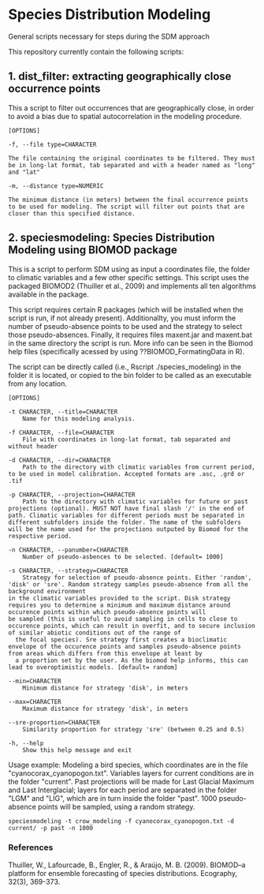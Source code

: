 # Species Distribution Modeling
General scripts necessary for steps during the SDM approach

This repository currently contain the following scripts:

## 1. dist_filter: extracting geographically close occurrence points

This a script to filter out occurrences that are geographically close, in order to avoid a bias due to spatial autocorrelation in the modeling procedure.

	[OPTIONS]

	-f, --file type=CHARACTER

	The file containing the original coordinates to be filtered. They must be in long-lat format, tab separated and with a header named as "long" and "lat"

	-m, --distance type=NUMERIC

	The minimum distance (in meters) between the final occurrence points to be used for modeling. The script will filter out points that are closer than this specified distance.

## 2. speciesmodeling: Species Distribution Modeling using BIOMOD package

This is a script to perform SDM using as input a coordinates file, the folder to climatic variables and a few other specific settings. This script uses the packaged BIOMOD2 (Thuiller et al., 2009) and implements all ten algorithms available in the package.

This script requires certain R packages (which will be installed when the script is run, if not already present). Additionallty, you must inform the number of pseudo-absence points to be used and the strategy to select those pseudo-absences. Finally, it requires files maxent.jar and maxent.bat in the same directory the script is run. More info can be seen in the Biomod help files (specifically acessed by using ??BIOMOD_FormatingData in R).

The script can be directly called (i.e., Rscript ./species_modeling) in the folder it is located, or copied to the bin folder to be called as an executable from any location.

	[OPTIONS]

	-t CHARACTER, --title=CHARACTER
		Name for this modeling analysis.

	-f CHARACTER, --file=CHARACTER
		File with coordinates in long-lat format, tab separated and without header

	-d CHARACTER, --dir=CHARACTER
		Path to the directory with climatic variables from current period, to be used in model calibration. Accepted formats are .asc, .grd or .tif

	-p CHARACTER, --projection=CHARACTER
		Path to the directory with climatic variables for future or past projections (optional). MUST NOT have final slash '/' in the end of path. Climatic variables for different periods must be separated in different subfolders inside the folder. The name of the subfolders will be the name used for the projections outputed by Biomod for the respective period.

	-n CHARACTER, --panumber=CHARACTER
		Number of pseudo-asbences to be selected. [default= 1000]

	-s CHARACTER, --strategy=CHARACTER
		Strategy for selection of pseudo-absence points. Either 'random', 'disk' or 'sre'. Random strategy samples pseudo-absence from all the background environment
    in the climatic variables provided to the script. Disk strategy requires you to determine a minimum and maximum distance around occurence points within which pseudo-absence points will
    be sampled (this is useful to avoid sampling in cells to close to occurence points, which can result in overfit, and to secure inclusion of similar abiotic conditions out of the range of
      the focal species). Sre strategy first creates a bioclimatic envelope of the occurence points and samples pseudo-absence points from areas which differs from this envelope at least by
      a proportion set by the user. As the biomod help informs, this can lead to overoptimistic models. [default= random]

	--min=CHARACTER
		Minimum distance for strategy 'disk', in meters

	--max=CHARACTER
		Maximum distance for strategy 'disk', in meters

	--sre-proportion=CHARACTER
		Similarity proportion for strategy 'sre' (between 0.25 and 0.5)

	-h, --help
		Show this help message and exit
		
Usage example:
Modeling a bird species, which coordinates are in the file "cyanocorax_cyanopogon.txt". Variables layers for current conditions are in the folder "current". Past projections will be made for Last Glacial Maximum and Last Interglacial; layers for each period are separated in the folder "LGM" and "LIG", which are in turn inside the folder "past". 1000 pseudo-absence points will be sampled, using a random strategy.

	speciesmodeling -t crow_modeling -f cyanocorax_cyanopogon.txt -d current/ -p past -n 1000

### References
Thuiller, W., Lafourcade, B., Engler, R., & Araújo, M. B. (2009). BIOMOD–a platform for ensemble forecasting of species distributions. Ecography, 32(3), 369-373.
